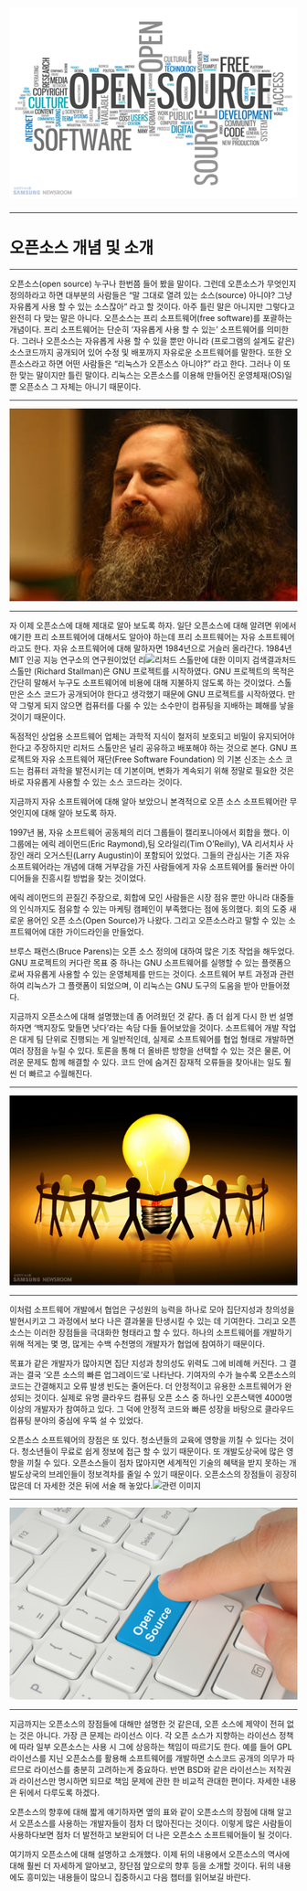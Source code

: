 # ![](/assets/ooooooo.png)

---

# **오픈소스 개념 및 소개**

---

오픈소스\(open source\) 누구나 한번쯤 들어 봤을 말이다. 그런데 오픈소스가 무엇인지 정의하라고 하면 대부분의 사람들은 “말 그대로 열려 있는 소스\(source\) 아니야? 그냥 자유롭게 사용 할 수 있는 소스잖아” 라고 할 것이다. 아주 틀린 말은 아니지만 그렇다고 완전히 다 맞는 말은 아니다. 오픈소스는 프리 소프트웨어\(free software\)를 포괄하는 개념이다. 프리 소프트웨어는 단순히 ‘자유롭게 사용 할 수 있는’ 소프트웨어를 의미한다. 그러나 오픈소스는 자유롭게 사용 할 수 있을 뿐만 아니라 \(프로그램의 설계도 같은\) 소스코드까지 공개되어 있어 수정 및 배포까지 자유로운 소프트웨어를 말한다. 또한 오픈소스라고 하면 어떤 사람들은 “리눅스가 오픈소스 아니야?” 라고 한다. 그러나 이 또한 맞는 말이지만 틀린 말이다. 리눅스는 오픈소스를 이용해 만들어진 운영체재\(OS\)일 뿐 오픈소스 그 자체는 아니기 때문이다. 

---

![](/assets/mport.png)

---

자 이제 오픈소스에 대해 제대로 알아 보도록 하자. 일단 오픈소스에 대해 알려면 위에서 얘기한 프리 소프트웨어에 대해서도 알아야 하는데 프리 소프트웨어는 자유 소프트웨어 라고도 한다. 자유 소프트웨어에 대해 말하자면 1984년으로 거슬러 올라간다. 1984년 MIT 인공 지능 연구소의 연구원이었던 리![](file:///C:/Users/user/AppData/Local/Temp/msohtmlclip1/01/clip_image001.jpg "리처드 스톨만에 대한 이미지 검색결과")처드 스톨만 \(Richard Stallman\)은 GNU 프로젝트를 시작하였다. GNU 프로젝트의 목적은 간단히 말해서 누구도 소프트웨어에 비용에 대해 지불하지 않도록 하는 것이었다. 스톨만은 소스 코드가 공개되어야 한다고 생각했기 때문에 GNU 프로젝트를 시작하였다. 만약 그렇게 되지 않으면 컴퓨터를 다룰 수 있는 소수만이 컴퓨팅을 지배하는 폐해를 낳을 것이기 때문이다.

독점적인 상업용 소프트웨어 업체는 과학적 지식이 철저히 보호되고 비밀이 유지되어야 한다고 주장하지만 리처드 스톨만은 널리 공유하고 배포해야 하는 것으로 본다. GNU 프로젝트와 자유 소프트웨어 재단\(Free Software Foundation\) 의 기본 신조는 소스 코드는 컴퓨터 과학을 발전시키는 데 기본이며, 변화가 계속되기 위해 정말로 필요한 것은 바로 자유롭게 사용할 수 있는 소스 코드라는 것이다.

지금까지 자유 소프트웨어에 대해 알아 보았으니 본격적으로 오픈 소스 소프트웨어란 무엇인지에 대해 알아 보도록 하자.

1997년 봄, 자유 소프트웨어 공동체의 리더 그룹들이 캘리포니아에서 회합을 했다. 이 그룹에는 에릭 레이먼드\(Eric Raymond\),팀 오라일리\(Tim O’Reilly\), VA 리서치사 사장인 래리 오거스틴\(Larry Augustin\)이 포함되어 있었다. 그들의 관심사는 기존 자유 소프트웨어라는 개념에 대해 거부감을 가진 사람들에게 자유 소프트웨어를 둘러싼 아이디어들을 진흥시킬 방법을 찾는 것이었다.

에릭 레이먼드의 끈질긴 주장으로, 회합에 모인 사람들은 시장 점유 뿐만 아니라 대중들의 인식까지도 점유할 수 있는 마케팅 캠페인이 부족했다는 점에 동의했다. 회의 도중 새로운 용어인 오픈 소스\(Open Source\)가 나왔다. 그리고 오픈소스라고 말할 수 있는 소프트웨어에 대한 가이드라인을 만들었다.

브루스 패런스\(Bruce Parens\)는 오픈 소스 정의에 대하여 많은 기초 작업을 해두었다. GNU 프로젝트의 커다란 목표 중 하나는 GNU 소프트웨어를 실행할 수 있는 플랫폼으로써 자유롭게 사용할 수 있는 운영체제를 만드는 것이다. 소프트웨어 부트 과정과 관련하여 리눅스가 그 플랫폼이 되었으며, 이 리눅스는 GNU 도구의 도움을 받아 만들어졌다.

지금까지 오픈소스에 대해 설명했는데 좀 어려웠던 것 같다. 좀 더 쉽게 다시 한 번 설명하자면 ‘백지장도 맞들면 낫다’라는 속담 다들 들어보았을 것이다. 소프트웨어 개발 작업은 대게 팀 단위로 진행되는 게 일반적인데, 실제로 소프트웨어를 협업 형태로 개발하면 여러 장점을 누릴 수 있다. 토론을 통해 더 올바른 방향을 선택할 수 있는 것은 물론, 어려운 문제도 함께 해결할 수 있다. 코드 안에 숨겨진 잠재적 오류들을 찾아내는 일도 훨씬 더 빠르고 수월해진다.

---

![](/assets/port.png)

---

이처럼 소프트웨어 개발에서 협업은 구성원의 능력을 하나로 모아 집단지성과 창의성을 발현시키고 그 과정에서 보다 나은 결과물을 탄생시킬 수 있는 데 기여한다. 그리고 오픈소스는 이러한 장점들을 극대화한 형태라고 할 수 있다. 하나의 소프트웨어를 개발하기 위해 적게는 몇 명, 많게는 수백 수천명의 개발자가 협업에 참여하기 때문이다.

목표가 같은 개발자가 많아지면 집단 지성과 창의성도 위력도 그에 비례해 커진다. 그 결과는 결국 ‘오픈 소스의 빠른 업그레이드’로 나타난다. 기여자의 수가 늘수록 오픈소스의 코드는 간결해지고 오류 발생 빈도는 줄어든다. 더 안정적이고 유용한 소프트웨어가 완성되는 것이다. 실제로 유명 클라우드 컴퓨팅 오픈 소스 중 하나인 오픈스택엔 4000명 이상의 개발자가 참여하고 있다. 그 덕에 안정적 코드와 빠른 성장을 바탕으로 클라우드 컴퓨팅 분야의 중심에 우뚝 설 수 있었다.

오픈소스 소프트웨어의 장점은 또 있다. 청소년들의 교육에 영향을 끼칠 수 있다는 것이다. 청소년들이 무료로 쉽게 정보에 접근 할 수 있기 때문이다. 또 개발도상국에 많은 영향을 끼칠 수 있다. 오픈소스들이 점차 많아지면 세계적인 기술의 혜택을 받지 못하는 개발도상국의 브레인들이 정보격차를 줄일 수 있기 때문이다. 오픈소스의 장점들이 굉장히 많은데 더 자세한 것은 뒤에 서술 해 놓았다.![](file:///C:/Users/user/AppData/Local/Temp/msohtmlclip1/01/clip_image005.jpg "관련 이미지")

---

![](/assets/ort.png)

---

지금까지는 오픈소스의 장점들에 대해만 설명한 것 같은데, 오픈 소스에 제약이 전혀 없는 것은 아니다. 가장 큰 문제는 라이선스 이다. 각 오픈 소스가 지향하는 라이선스 정책에 따라 일부 오픈소스는 사용 시 그에 상응하는 책임이 따르기도 한다. 예를 들어 GPL 라이선스를 지닌 오픈소스를 활용해 소프트웨어를 개발하면 소스코드 공개의 의무가 따르므로 라이선스를 충분히 고려하는게 중요하다. 반면 BSD와 같은 라이선스는 저작권과 라이선스만 명시하면 되므로 책임 문제에 관한 한 비교적 관대한 편이다. 자세한 내용은 뒤에서 다루도록 하겠다.

오픈소스의 향후에 대해 짧게 얘기하자면 옆의 표와 같이 오픈소스의 장점에 대해 알고서 오픈소스를 사용하는 개발자들이 점차 더 많아진다는 것이다. 이렇게 많은 사람들이 사용하다보면 점차 더 발전하고 보완되어 더 나은 오픈소스 소프트웨어들이 될 것이다.

여기까지 오픈소스에 대해 설명하고 소개했다. 이제 뒤의 내용에서 오픈소스의 역사에 대해 훨씬 더 자세하게 알아보고, 장단점 앞으로의 향후 등을 소개할 것이다. 뒤의 내용에도 흥미있는 내용들이 많으니 집중하시고 다음 챕터를 읽어보길 바란다.

